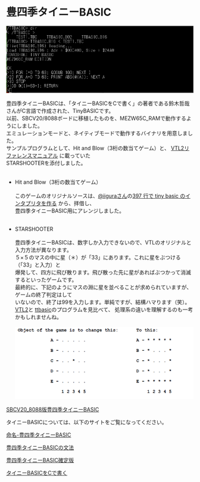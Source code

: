 # 豊四季タイニーBASIC

![photo 1](../photo/ttbasic_op.png)

豊四季タイニーBASICは、「タイニーBASICをCで書く」の著者である鈴木哲哉さんがC言語で作成された、TinyBASICです。<br>
以前、SBCV20/8088ボードに移植したものを、MEZW65C_RAMで動作するようにしました。<br>
エミュレーションモードと、ネイティブモードで動作するバイナリを用意しました。<br>
サンプルプログラムとして、Hit and Blow（3桁の数当てゲーム）と、
[VTL2リファレンスマニュアル](https://github.com/akih-san/MEZW65C_RAM-Rev2.0/blob/main/vtl2/Altair_680-VTL-2%20Manual-05-Beta_1-Searchable.pdf)
に載っていた<br>
STARSHOOTERを添付しました。<br><br>
- Hit and Blow（3桁の数当てゲーム）<br><br>
  このゲームのオリジナルソースは、[@iiguraさん](https://qiita.com/iigura)の[397 行で tiny basic のインタプリタを作る](https://qiita.com/iigura/items/3cad19fd38def582c342)
  から、拝借し、<br>豊四季タイニーBASIC用にアレンジしました。<br><Br>

- STARSHOOTER<br><br>
  豊四季タイニーBASICは、数字しか入力できないので、VTLのオリジナルと入力方法が異なります。<br>
  ５×５のマスの中に星（＊）が「33」にあります。これに星をぶつける（「33」と入力）と<br>
  爆発して、四方に飛び散ります。飛び散った先に星があればぶつかって消滅するといったゲームです。<br>
  最終的に、下記のようにマスの淵に星を並べることが求められていますが、ゲームの終了判定はして<br>
  いないので、終了は99を入力します。単純ですが、結構ハマります（笑）。<br>
  [VTL2](https://github.com/akih-san/MEZW65C_RAM-Rev2.0/blob/main/vtl2/STAR_SHT.VTL)と
  [ttbasic](https://github.com/akih-san/MEZW65C_RAM-Rev2.0/blob/main/ttbasic/STR_SHTR.TBC)のプログラムを見比べて、
  処理系の違いを理解するのも一考かもしれませんね。<br><br>
    ![](../photo/starshot.png)
    


[SBCV20_8088版豊四季タイニーBASIC](https://github.com/akih-san/SBCV20_8088)

タイニーBASICについては、以下のサイトをご覧になってください。

[命名-豊四季タイニーBASIC](https://vintagechips.wordpress.com/2012/06/10/%e5%91%bd%e5%90%8d-%e8%b1%8a%e5%9b%9b%e5%ad%a3%e3%82%bf%e3%82%a4%e3%83%8b%e3%83%bcbasic/)

[豊四季タイニーBASICの文法](https://vintagechips.wordpress.com/2015/12/08/%E8%B1%8A%E5%9B%9B%E5%AD%A3%E3%82%BF%E3%82%A4%E3%83%8B%E3%83%BCbasic%E3%81%AE%E6%96%87%E6%B3%95/)

[豊四季タイニーBASIC確定版](https://vintagechips.wordpress.com/2015/12/06/%e8%b1%8a%e5%9b%9b%e5%ad%a3%e3%82%bf%e3%82%a4%e3%83%8b%e3%83%bcbasic%e7%a2%ba%e5%ae%9a%e7%89%88/)

[タイニーBASICをCで書く](https://www.amazon.co.jp/%E3%82%BF%E3%82%A4%E3%83%8B%E3%83%BCBASIC%E3%82%92C%E3%81%A7%E6%9B%B8%E3%81%8F-%E9%88%B4%E6%9C%A8-%E5%93%B2%E5%93%89/dp/4802610203)
